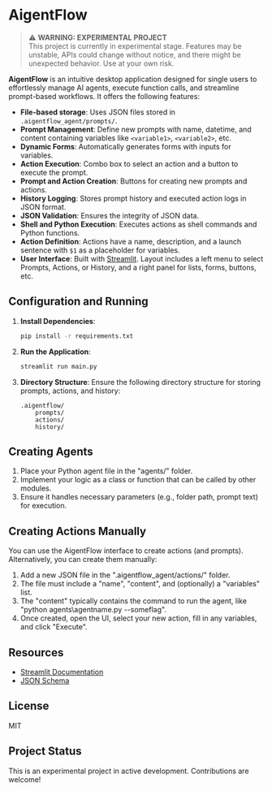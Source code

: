 # AigentFlow

> ⚠️ **WARNING: EXPERIMENTAL PROJECT**  
> This project is currently in experimental stage. Features may be unstable, APIs could change without notice, and there might be unexpected behavior. Use at your own risk.

**AigentFlow** is an intuitive desktop application designed for single users to effortlessly manage AI agents, execute function calls, and streamline prompt-based workflows. It offers the following features:

- **File-based storage**: Uses JSON files stored in `.aigentflow_agent/prompts/`.
- **Prompt Management**: Define new prompts with name, datetime, and content containing variables like `<variable1>`, `<variable2>`, etc.
- **Dynamic Forms**: Automatically generates forms with inputs for variables.
- **Action Execution**: Combo box to select an action and a button to execute the prompt.
- **Prompt and Action Creation**: Buttons for creating new prompts and actions.
- **History Logging**: Stores prompt history and executed action logs in JSON format.
- **JSON Validation**: Ensures the integrity of JSON data.
- **Shell and Python Execution**: Executes actions as shell commands and Python functions.
- **Action Definition**: Actions have a name, description, and a launch sentence with `$1` as a placeholder for variables.
- **User Interface**: Built with [Streamlit](https://streamlit.io/). Layout includes a left menu to select Prompts, Actions, or History, and a right panel for lists, forms, buttons, etc.

## Configuration and Running

1. **Install Dependencies**:
    ```sh
    pip install -r requirements.txt
    ```

2. **Run the Application**:
    ```sh
    streamlit run main.py
    ```

3. **Directory Structure**:
    Ensure the following directory structure for storing prompts, actions, and history:
    ```
    .aigentflow/
        prompts/
        actions/
        history/
    ```

## Creating Agents

1. Place your Python agent file in the "agents/" folder. 
2. Implement your logic as a class or function that can be called by other modules.
3. Ensure it handles necessary parameters (e.g., folder path, prompt text) for execution.

## Creating Actions Manually

You can use the AigentFlow interface to create actions (and prompts). Alternatively, you can create them manually:

1. Add a new JSON file in the ".aigentflow_agent/actions/" folder. 
2. The file must include a "name", "content", and (optionally) a "variables" list. 
3. The "content" typically contains the command to run the agent, like "python agents\\agentname.py --someflag".
4. Once created, open the UI, select your new action, fill in any variables, and click "Execute".

## Resources

- [Streamlit Documentation](https://docs.streamlit.io/)
- [JSON Schema](https://json-schema.org/)

## License

MIT

## Project Status

This is an experimental project in active development. Contributions are welcome!
